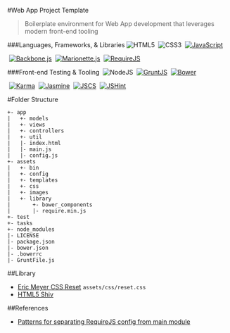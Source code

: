 #Web App Project Template

> Boilerplate environment for Web App development that leverages modern front-end tooling

###Languages, Frameworks, & Libraries
![HTML5](../images/assets/images/html5.gif "HTML5")
&nbsp;![CSS3](../images/assets/images/css3.gif "CSS3")
&nbsp;[![JavaScript](../images/assets/images/js.gif "JavaScript (ECMAScript 5)")](http://www.ecma-international.org/publications/files/ECMA-ST/Ecma-262.pdf)

&nbsp;[![Backbone.js](../images/assets/images/backbone.gif "Backbone.js")](http://backbonejs.org/)
&nbsp;[![Marionette.js](../images/assets/images/marionette.gif "Marionette.js")](http://marionettejs.com/)
&nbsp;[![RequireJS](../images/assets/images/require.gif "RequireJS")](http://requirejs.org/)

###Front-end Testing & Tooling
&nbsp;![NodeJS](../images/assets/images/node.gif "NodeJS")
&nbsp;[![GruntJS](../images/assets/images/grunt.gif "GruntJS")](http://gruntjs.com/)
&nbsp;[![Bower](../images/assets/images/bower.gif "Bower")](http://bower.io/)

&nbsp;[![Karma](../images/assets/images/karma.gif "Karma")](https://karma-runner.github.io/0.12/index.html)
&nbsp;[![Jasmine](../images/assets/images/jasmine.gif "Jasmine")](https://jasmine.github.io/2.2/introduction.html)
&nbsp;[![JSCS](../images/assets/images/jscs.gif "JSCS")](http://jscs.info/)
&nbsp;[![JSHint](../images/assets/images/jshint.gif "JSHint")](http://jshint.com/docs/)

#Folder Structure
    
    +- app
    |   +- models
    |   +- views
    |   +- controllers
    |   +- util
    |   |- index.html
    |   |- main.js
    |   |- config.js
    +- assets
    |   +- bin
    |   +- config
    |   +- templates
    |   +- css
    |   +- images
    |   +- library
    |       +- bower_components
    |       |- require.min.js
    +- test
    +- tasks
    +- node_modules
    |- LICENSE
    |- package.json
    |- bower.json
    |- .bowerrc
    |- GruntFile.js
     
##Library
- [Eric Meyer CSS Reset](http://meyerweb.com/eric/tools/css/reset/) ```assets/css/reset.css```
- [HTML5 Shiv](https://github.com/aFarkas/html5shiv)

##References
- [Patterns for separating RequireJS config from main module](https://github.com/jrburke/requirejs/wiki/Patterns-for-separating-config-from-the-main-module)